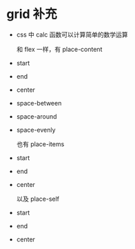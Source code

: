 # grid 补充

- css 中 calc 函数可以计算简单的数学运算

  和 flex 一样，有 place-content

- start
- end
- center
- space-between
- space-around
- space-evenly

  也有 place-items

- start
- end
- center

  以及 place-self

- start
- end
- center
